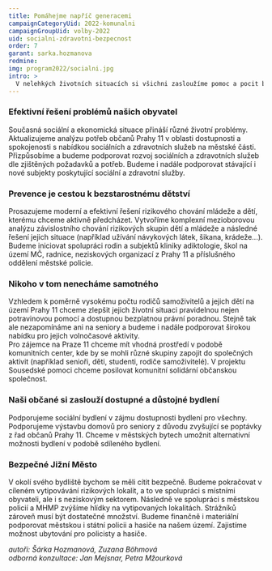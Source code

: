 ```yaml
---
title: Pomáhejme napříč generacemi
campaignCategoryUid: 2022-komunalni
campaignGroupUid: volby-2022
uid: socialni-zdravotni-bezpecnost
order: 7
garant: sarka.hozmanova
redmine: 
img: program2022/socialni.jpg
intro: >
  V nelehkých životních situacích si všichni zasloužíme pomoc a pocit bezpečí. Na radnici podpoříme rozvoj protidrogových programů pro děti, zvýšení dostupnosti lékařů, zlepšení péče o seniory a rodiče samoživitele nebo aktivity zaměřené na propojování generací.
---
```


### Efektivní řešení problémů našich obyvatel
Současná sociální a ekonomická situace přináší různé životní problémy. Aktualizujeme analýzu potřeb občanů Prahy 11 v oblasti dostupnosti a spokojenosti s nabídkou sociálních a zdravotních služeb na městské části. Přizpůsobíme a budeme podporovat rozvoj sociálních a zdravotních služeb dle zjištěných požadavků a potřeb. Budeme i nadále podporovat stávající i nové subjekty poskytující sociální a zdravotní služby.

### Prevence je cestou k bezstarostnému dětství
Prosazujeme moderní a efektivní řešení rizikového chování mládeže a dětí, kterému chceme aktivně předcházet. Vytvoříme komplexní mezioborovou analýzu závislostního chování rizikových skupin dětí a mládeže a následné řešení jejich situace (například užívání návykových látek, šikana, krádeže...). Budeme iniciovat spolupráci rodin a subjektů kliniky adiktologie, škol na území MČ, radnice, neziskových organizací z Prahy 11 a příslušného oddělení městské policie.

### Nikoho v tom nenecháme samotného
Vzhledem k poměrně vysokému počtu rodičů samoživitelů a jejich dětí na území Prahy 11 chceme zlepšit jejich životní situaci pravidelnou nejen potravinovou pomocí a dostupnou bezplatnou právní poradnou. Stejně tak ale nezapomínáme ani na seniory a budeme i nadále podporovat širokou nabídku pro jejich volnočasové aktivity.<br>
Pro zájemce na Praze 11 chceme mít vhodná prostředí v podobě komunitních center, kde by se mohli různé skupiny zapojit do společných aktivit (například senioři, děti, studenti, rodiče samoživitelé). V projektu Sousedské pomoci chceme posilovat komunitní solidární občanskou společnost. 

### Naši občané si zaslouží dostupné a důstojné bydlení
Podporujeme sociální bydlení v zájmu dostupnosti bydlení pro všechny. Podporujeme výstavbu domovů pro seniory z důvodu zvyšující se poptávky z řad občanů Prahy 11. Chceme v městských bytech umožnit alternativní možnosti bydlení v podobě sdíleného bydlení.

### Bezpečné Jižní Město
V okolí svého bydliště bychom se měli cítit bezpečně. Budeme pokračovat v cíleném vytipovávání rizikových lokalit, a to ve spolupráci s místními obyvateli, ale i s neziskovým sektorem. Následně ve spolupráci s městskou policií a MHMP zvýšíme hlídky na vytipovaných lokalitách. Strážníků zároveň musí být dostatečné množství. Budeme finančně i materiální podporovat městskou i státní policii a hasiče na našem území. Zajistíme možnost ubytování pro policisty a hasiče.

*autoři: Šárka Hozmanová, Zuzana Böhmová <br>
odborná konzultace: Jan Mejsnar, Petra Mžourková*
